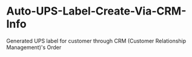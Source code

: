 # Auto-UPS-Label-Create-Via-CRM-Info
Generated UPS label for customer through CRM (Customer Relationship Management)'s Order
